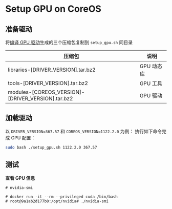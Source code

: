 # Setup GPU on CoreOS

## 准备驱动

将[编译 GPU 驱动]((../build_gpu_drivers))生成的三个压缩包复制到 `setup_gpu.sh` 同目录

压缩包 | 说明
-------|-------
libraries-[DRIVER_VERSION].tar.bz2 | GPU 动态库
tools-[DRIVER_VERSION].tar.bz2 | GPU 工具
modules-[COREOS_VERSION]-[DRIVER_VERSION].tar.bz2 | GPU 驱动


## 加载驱动

以 `DRIVER_VERSION=367.57` 和 `COREOS_VERSION=1122.2.0` 为例：
执行如下命令完成 GPU 配置：
```bash
sudo bash ./setup_gpu.sh 1122.2.0 367.57
```

## 测试
**查看 GPU 信息**

```
# nvidia-smi
```
```
# docker run -it --rm --privileged cuda /bin/bash
# root@9a1ab2d177b0:/opt/nvidia# ./nvidia-smi
```
